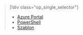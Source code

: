 > [!div class="op_single_selector"]
> * [Azure Portal](../articles/virtual-network/virtual-networks-create-vnetpeering-arm-portal.md)
> * [PowerShell](../articles/virtual-network/virtual-networks-create-vnetpeering-arm-ps.md)
> * [Szablon](../articles/virtual-network/virtual-networks-create-vnetpeering-arm-template-click.md)